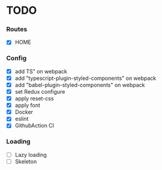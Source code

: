 # TODO

### Routes

- [x] HOME

### Config

- [x] add TS" on webpack
- [x] add "typescript-plugin-styled-components" on webpack
- [x] add "babel-plugin-styled-components" on webpack
- [x] set Redux configure
- [x] apply reset-css
- [x] apply font
- [x] Docker
- [x] eslint
- [x] GithubAction CI
### Loading

- [ ] Lazy loading
- [ ] Skeleton
